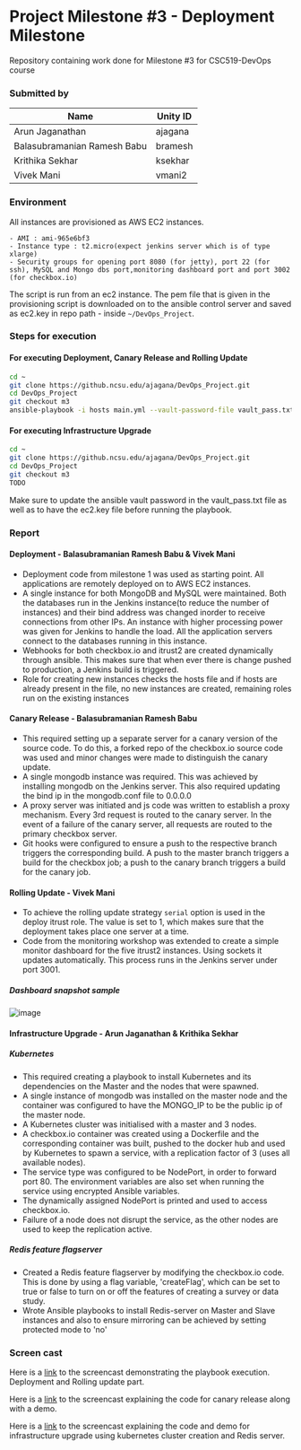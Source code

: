 # Project Milestone #3 - Deployment Milestone

Repository containing work done for Milestone #3 for CSC519-DevOps course

### Submitted by
Name  | Unity ID
------------- | -------------
Arun Jaganathan | ajagana
Balasubramanian Ramesh Babu | bramesh
Krithika Sekhar | ksekhar
Vivek Mani | vmani2


### Environment

All instances are provisioned as AWS EC2 instances.

    - AMI : ami-965e6bf3
    - Instance type : t2.micro(expect jenkins server which is of type xlarge)
    - Security groups for opening port 8080 (for jetty), port 22 (for ssh), MySQL and Mongo dbs port,monitoring dashboard port and port 3002 (for checkbox.io)

The script is run from an ec2 instance. The pem file that is given in the provisioning script is downloaded on to the ansible control server and saved as ec2.key in repo path - inside `~/DevOps_Project`.

### Steps for execution
 
#### For executing Deployment, Canary Release and Rolling Update

```bash
cd ~
git clone https://github.ncsu.edu/ajagana/DevOps_Project.git
cd DevOps_Project
git checkout m3
ansible-playbook -i hosts main.yml --vault-password-file vault_pass.txt
```

#### For executing Infrastructure Upgrade

```bash
cd ~
git clone https://github.ncsu.edu/ajagana/DevOps_Project.git
cd DevOps_Project
git checkout m3
TODO
```

Make sure to update the ansible vault password in the vault_pass.txt file as well as to have the ec2.key file before running the playbook.

### Report

#### Deployment - Balasubramanian Ramesh Babu & Vivek Mani
- Deployment code from milestone 1 was used as starting point. All applications are remotely deployed on to AWS EC2 instances.
- A single instance for both MongoDB and MySQL were maintained. Both the databases run in the Jenkins instance(to reduce the number of instances) and their bind address was changed inorder to receive connections from other IPs. An instance with higher processing power was given for Jenkins to handle the load. All the application servers connect to the databases running in this instance.
- Webhooks for both checkbox.io and itrust2 are created dynamically through ansible. This makes sure that when ever there is change pushed to production, a Jenkins build is triggered.
- Role for creating new instances checks the hosts file and if hosts are already present in the file, no new instances are created, remaining roles run on the existing instances 

#### Canary Release - Balasubramanian Ramesh Babu 
- This required setting up a separate server for a canary version of the source code. To do this, a forked repo of the checkbox.io source code was used and minor changes were made to distinguish the canary update.
- A single mongodb instance was required. This was achieved by installing mongodb on the Jenkins server. This also required updating the bind ip in the mongodb.conf file to 0.0.0.0
- A proxy server was initiated and js code was written to establish a proxy mechanism. Every 3rd request is routed to the canary server. In the event of a failure of the canary server, all requests are routed to the primary checkbox server.
- Git hooks were configured to ensure a push to the respective branch triggers the corresponding build. A push to the master branch triggers a build for the checkbox job; a push to the canary branch triggers a build for the canary job.


#### Rolling Update - Vivek Mani
- To achieve the rolling update strategy `serial` option is used in the deploy itrust role. The value is set to 1, which makes sure that the deployment takes place one server at a time.
- Code from the monitoring workshop was extended to create a simple monitor dashboard for the five itrust2 instances. Using sockets it updates automatically. This process runs in the Jenkins server under port 3001.

##### Dashboard snapshot sample
![image](https://media.github.ncsu.edu/user/5810/files/f91d049e-4107-11e8-9265-aa7a2031591c)


#### Infrastructure Upgrade - Arun Jaganathan & Krithika Sekhar
##### Kubernetes  
- This required creating a playbook to install Kubernetes and its dependencies on the Master and the nodes that were spawned.
- A single instance of mongodb was installed on the master node and the container was configured to have the MONGO_IP to be the public ip of the master node.
- A Kubernetes cluster was initialised with a master and 3 nodes.
- A checkbox.io container was created using a Dockerfile and the corresponding container was built, pushed to the docker hub and used by Kubernetes to spawn a service, with a replication factor of 3 (uses all available nodes).
- The service type was configured to be NodePort, in order to forward port 80. The environment variables are also set when running the service using encrypted Ansible variables.
- The dynamically assigned NodePort is printed and used to access checkbox.io.
- Failure of a node does not disrupt the service, as the other nodes are used to keep the replication active.

##### Redis feature flagserver  
- Created a Redis feature flagserver by modifying the checkbox.io code. This is done by using a flag variable, 'createFlag', which can be set to true or false to turn on or off the features of creating a survey or data study.  
- Wrote Ansible playbooks to install Redis-server on Master and Slave instances and also to ensure mirroring can be achieved by setting protected mode to 'no'  

### Screen cast

Here is a [link](https://youtu.be/jDjjkOPpITw) to the screencast demonstrating the playbook execution. Deployment and Rolling update part.

Here is a [link](https://drive.google.com/file/d/14pBo8gQSNCFyoJ9uGTljv4qL4QQ1X7IN/view?usp=sharing) to the screencast explaining the code for canary release along with a demo.

Here is a [link](https://youtu.be/s5EeWNARSYQ) to the screencast explaining the code and demo for infrastructure upgrade using kubernetes cluster creation and Redis server.
